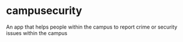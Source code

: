# campusecurity
An app that helps people within the campus to report crime or security issues within the campus
